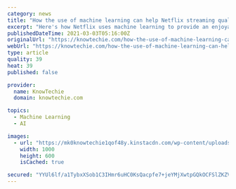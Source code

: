 ```yaml
---
category: news
title: "How the use of machine learning can help Netflix streaming quality"
excerpt: "Here's how Netflix uses machine learning to provide an enjoyable and smooth streaming experience to its users."
publishedDateTime: 2021-03-03T05:16:00Z
originalUrl: "https://knowtechie.com/how-the-use-of-machine-learning-can-help-in-the-quality-of-streaming-netflix/"
webUrl: "https://knowtechie.com/how-the-use-of-machine-learning-can-help-in-the-quality-of-streaming-netflix/"
type: article
quality: 39
heat: 39
published: false

provider:
  name: KnowTechie
  domain: knowtechie.com

topics:
  - Machine Learning
  - AI

images:
  - url: "https://mk0knowtechie1qof48y.kinstacdn.com/wp-content/uploads/2020/10/netflix-on-macbook-unsplash-1000x600.jpg"
    width: 1000
    height: 600
    isCached: true

secured: "YYUl6lf/a1TybxXSob1C3IHmr6uHC0KsQacpfe7+jeYMjXwtpGQkOCFSlZKZVflfoeXFC3Kq35qBchB+QHJ9scV+dZlpTQ/PMi5Y+yqo1DxvOrvFA0fZf+98h95SwA5OIDPWtYP1oAz5/dYCZ/XiJ+R8OtvvD/35MnXX7bd7rdalEShRc21CUSBkprIhLaOeTl9m1ybv1PFJ+m2juSpapFIrsBzd8t3TT9NDfadpNYvWlk30xoNSbJodgpUBewfNZdBbvXY9GyAp8l5EhTKCyAwppXOvMXpzfDXkqCGqSJGfTJP30N9oASmEZM/OI3kafsNlwh8GiMVhqs+dwa8t63GWRHX3hK8DKGyD5Q7oZbU=;ADYvINMRob4ciKH5KYPp5A=="
---
```



